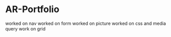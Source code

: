 # AR-Portfolio
worked on nav
worked on form
worked on picture
worked on css and media query
work on grid